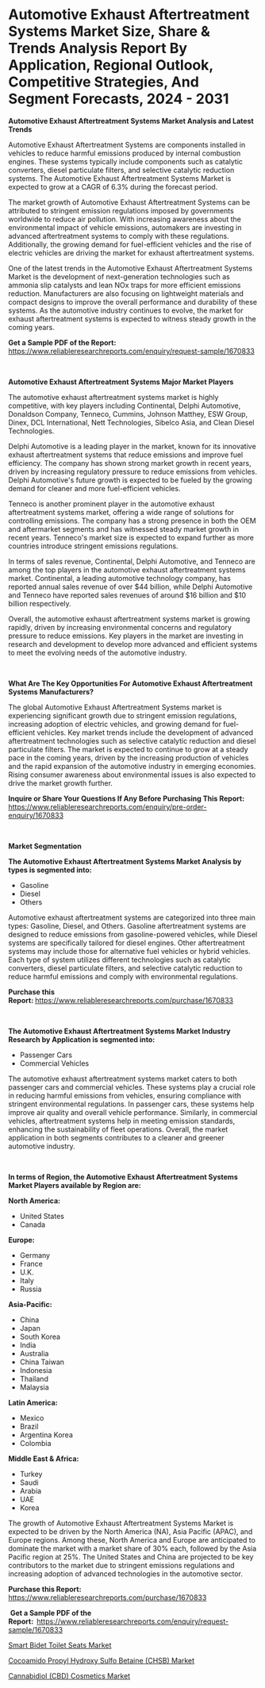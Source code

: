 <p><h1>Automotive Exhaust Aftertreatment Systems Market Size, Share & Trends Analysis Report By Application, Regional Outlook, Competitive Strategies, And Segment Forecasts, 2024 - 2031</h1></p><p><strong>Automotive Exhaust Aftertreatment Systems Market Analysis and Latest Trends</strong></p>
<p><p>Automotive Exhaust Aftertreatment Systems are components installed in vehicles to reduce harmful emissions produced by internal combustion engines. These systems typically include components such as catalytic converters, diesel particulate filters, and selective catalytic reduction systems. The Automotive Exhaust Aftertreatment Systems Market is expected to grow at a CAGR of 6.3% during the forecast period.</p><p>The market growth of Automotive Exhaust Aftertreatment Systems can be attributed to stringent emission regulations imposed by governments worldwide to reduce air pollution. With increasing awareness about the environmental impact of vehicle emissions, automakers are investing in advanced aftertreatment systems to comply with these regulations. Additionally, the growing demand for fuel-efficient vehicles and the rise of electric vehicles are driving the market for exhaust aftertreatment systems.</p><p>One of the latest trends in the Automotive Exhaust Aftertreatment Systems Market is the development of next-generation technologies such as ammonia slip catalysts and lean NOx traps for more efficient emissions reduction. Manufacturers are also focusing on lightweight materials and compact designs to improve the overall performance and durability of these systems. As the automotive industry continues to evolve, the market for exhaust aftertreatment systems is expected to witness steady growth in the coming years.</p></p>
<p><strong>Get a Sample PDF of the Report:&nbsp;</strong> <a href="https://www.reliableresearchreports.com/enquiry/request-sample/1670833">https://www.reliableresearchreports.com/enquiry/request-sample/1670833</a></p>
<p>&nbsp;</p>
<p><strong>Automotive Exhaust Aftertreatment Systems Major Market Players</strong></p>
<p><p>The automotive exhaust aftertreatment systems market is highly competitive, with key players including Continental, Delphi Automotive, Donaldson Company, Tenneco, Cummins, Johnson Matthey, ESW Group, Dinex, DCL International, Nett Technologies, Sibelco Asia, and Clean Diesel Technologies.</p><p>Delphi Automotive is a leading player in the market, known for its innovative exhaust aftertreatment systems that reduce emissions and improve fuel efficiency. The company has shown strong market growth in recent years, driven by increasing regulatory pressure to reduce emissions from vehicles. Delphi Automotive's future growth is expected to be fueled by the growing demand for cleaner and more fuel-efficient vehicles.</p><p>Tenneco is another prominent player in the automotive exhaust aftertreatment systems market, offering a wide range of solutions for controlling emissions. The company has a strong presence in both the OEM and aftermarket segments and has witnessed steady market growth in recent years. Tenneco's market size is expected to expand further as more countries introduce stringent emissions regulations.</p><p>In terms of sales revenue, Continental, Delphi Automotive, and Tenneco are among the top players in the automotive exhaust aftertreatment systems market. Continental, a leading automotive technology company, has reported annual sales revenue of over $44 billion, while Delphi Automotive and Tenneco have reported sales revenues of around $16 billion and $10 billion respectively.</p><p>Overall, the automotive exhaust aftertreatment systems market is growing rapidly, driven by increasing environmental concerns and regulatory pressure to reduce emissions. Key players in the market are investing in research and development to develop more advanced and efficient systems to meet the evolving needs of the automotive industry.</p></p>
<p>&nbsp;</p>
<p><strong>What Are The Key Opportunities For Automotive Exhaust Aftertreatment Systems Manufacturers?</strong></p>
<p><p>The global Automotive Exhaust Aftertreatment Systems market is experiencing significant growth due to stringent emission regulations, increasing adoption of electric vehicles, and growing demand for fuel-efficient vehicles. Key market trends include the development of advanced aftertreatment technologies such as selective catalytic reduction and diesel particulate filters. The market is expected to continue to grow at a steady pace in the coming years, driven by the increasing production of vehicles and the rapid expansion of the automotive industry in emerging economies. Rising consumer awareness about environmental issues is also expected to drive the market growth further.</p></p>
<p><strong>Inquire or Share Your Questions If Any Before Purchasing This Report:</strong> <a href="https://www.reliableresearchreports.com/enquiry/pre-order-enquiry/1670833">https://www.reliableresearchreports.com/enquiry/pre-order-enquiry/1670833</a></p>
<p>&nbsp;</p>
<p><strong>Market Segmentation</strong></p>
<p><strong>The Automotive Exhaust Aftertreatment Systems Market Analysis by types is segmented into:</strong></p>
<p><ul><li>Gasoline</li><li>Diesel</li><li>Others</li></ul></p>
<p><p>Automotive exhaust aftertreatment systems are categorized into three main types: Gasoline, Diesel, and Others. Gasoline aftertreatment systems are designed to reduce emissions from gasoline-powered vehicles, while Diesel systems are specifically tailored for diesel engines. Other aftertreatment systems may include those for alternative fuel vehicles or hybrid vehicles. Each type of system utilizes different technologies such as catalytic converters, diesel particulate filters, and selective catalytic reduction to reduce harmful emissions and comply with environmental regulations.</p></p>
<p><strong>Purchase this Report:&nbsp;</strong><a href="https://www.reliableresearchreports.com/purchase/1670833">https://www.reliableresearchreports.com/purchase/1670833</a></p>
<p>&nbsp;</p>
<p><strong>The Automotive Exhaust Aftertreatment Systems Market Industry Research by Application is segmented into:</strong></p>
<p><ul><li>Passenger Cars</li><li>Commercial Vehicles</li></ul></p>
<p><p>The automotive exhaust aftertreatment systems market caters to both passenger cars and commercial vehicles. These systems play a crucial role in reducing harmful emissions from vehicles, ensuring compliance with stringent environmental regulations. In passenger cars, these systems help improve air quality and overall vehicle performance. Similarly, in commercial vehicles, aftertreatment systems help in meeting emission standards, enhancing the sustainability of fleet operations. Overall, the market application in both segments contributes to a cleaner and greener automotive industry.</p></p>
<p>&nbsp;</p>
<p><strong>In terms of Region, the Automotive Exhaust Aftertreatment Systems Market Players available by Region are:</strong></p>
<p>
    <p> <strong> North America: </strong>
        <ul>
            <li>United States</li>
            <li>Canada</li>
        </ul>
        </p> 
    <p> <strong> Europe: </strong>
        <ul>
            <li>Germany</li>
            <li>France</li>
            <li>U.K.</li>
            <li>Italy</li>
            <li>Russia</li>
        </ul>
        </p> 
    <p> <strong> Asia-Pacific: </strong>
        <ul>
            <li>China</li>
            <li>Japan</li>
            <li>South Korea</li>
            <li>India</li>
            <li>Australia</li>
            <li>China Taiwan</li>
            <li>Indonesia</li>
            <li>Thailand</li>
            <li>Malaysia</li>
        </ul>
        </p> 
    <p> <strong> Latin America: </strong>
        <ul>
            <li>Mexico</li>
            <li>Brazil</li>
            <li>Argentina Korea</li>
            <li>Colombia</li>
        </ul>
        </p> 
    <p> <strong> Middle East & Africa: </strong>
        <ul>
            <li>Turkey</li>
            <li>Saudi</li>
            <li>Arabia</li>
            <li>UAE</li>
            <li>Korea</li>
        </ul>
    </p>
    </p>
<p><p>The growth of Automotive Exhaust Aftertreatment Systems Market is expected to be driven by the North America (NA), Asia Pacific (APAC), and Europe regions. Among these, North America and Europe are anticipated to dominate the market with a market share of 30% each, followed by the Asia Pacific region at 25%. The United States and China are projected to be key contributors to the market due to stringent emissions regulations and increasing adoption of advanced technologies in the automotive sector.</p></p>
<p><strong>Purchase this Report: </strong><a href="https://www.reliableresearchreports.com/purchase/1670833">https://www.reliableresearchreports.com/purchase/1670833</a></p>
<p>&nbsp;<strong>Get a Sample PDF of the Report:&nbsp;&nbsp;</strong><a href="https://www.reliableresearchreports.com/enquiry/request-sample/1670833">https://www.reliableresearchreports.com/enquiry/request-sample/1670833</a></p>
<p><strong></strong></p>
<p><p><a href="https://view.publitas.com/reportprime-1/global-smart-bidet-toilet-seats-market-by-types-applications-and-major-players-with-regional-growth-rate-analysis-and-development-situation-from-2023-to-2030/">Smart Bidet Toilet Seats Market</a></p><p><a href="https://view.publitas.com/reportprime-1/cocoamido-propyl-hydroxy-sulfo-betaine-chsb-market-insights-market-players-and-forecast-till-2030/">Cocoamido Propyl Hydroxy Sulfo Betaine (CHSB) Market</a></p><p><a href="https://view.publitas.com/reportprime-1/cannabidiol-cbd-cosmetics-market-insights-market-players-and-forecast-till-2030/">Cannabidiol (CBD) Cosmetics Market</a></p></p>